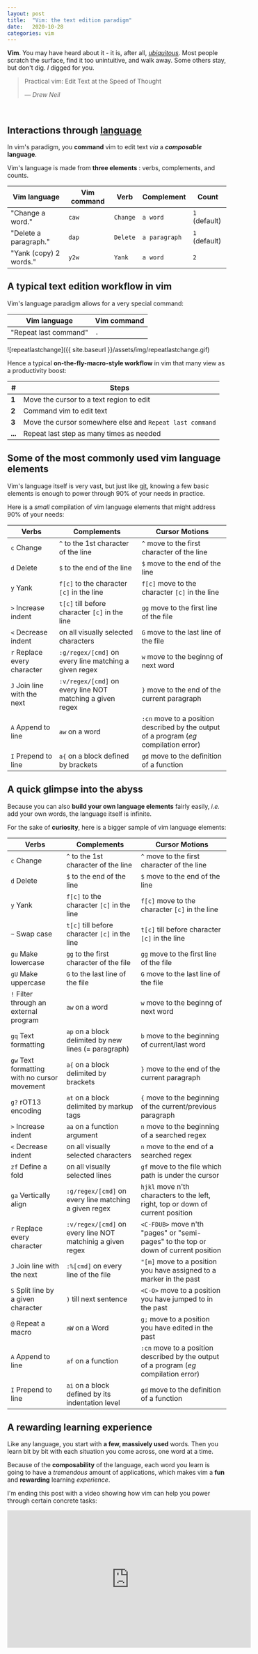 ```yaml
---
layout: post
title:  "Vim: the text edition paradigm"
date:   2020-10-28
categories: vim
---
```


**Vim**. You may have heard about it - it is, after all, [_ubiquitous_](https://www.vim.org/). Most people scratch the surface, find it too unintuitive, and walk away. Some others stay, but don't dig. _I_ digged for you.

> Practical vim: Edit Text at the Speed of Thought
>
> &mdash; <cite>Drew Neil</cite>

&nbsp;

## Interactions through <u>language</u>

In vim's paradigm, you **command** vim to edit text _via_ a **_composable_ language**.

Vim's language is made from **three elements** : verbs, complements, and counts.

| Vim language           | Vim command | Verb          | Complement    | Count         |
| -------------          | ----------- | ------------- | ------------- | -----------   |
| "Change a word."       | `caw`       | `Change`      | `a word`      | `1` (default) |
| "Delete a paragraph."  | `dap`       | `Delete`      | `a paragraph` | `1` (default) |
| "Yank (copy) 2 words." | `y2w`       | `Yank`        | `a word`      | `2`           |

## A typical text edition workflow in vim

Vim's language paradigm allows for a very special command:

| Vim  language         | Vim command |
| --                    | --          |
| "Repeat last command" | `.`         |

![repeatlastchange]({{ site.baseurl }}/assets/img/repeatlastchange.gif)

Hence a typical **on-the-fly-macro-style workflow** in vim that many view as a productivity boost:

| #       | Steps                                                    |
| --      | --------                                                 |
| **1**   | Move the cursor to a text region to edit                 |
| **2**   | Command vim to edit text                                 |
| **3**   | Move the cursor somewhere else and `Repeat last command` |
| **...** | Repeat last step as many times as needed                 |

## Some of the most commonly used vim language elements

Vim's language itself is very vast, but just like [git](https://git-scm.com/), knowing a few basic elements is enough to power through 90% of your needs in practice.

Here is a _small_ compilation of vim language elements that might address 90% of your needs:

| Verbs                       | Complements                                               | Cursor Motions                                                                         |
| -------                     | -----                                                     | ----                                                                                   |
| `c` Change                  | `^` to the 1st character of the line                      | `^` move to the first character of the line                                            |
| `d` Delete                  | `$` to the end of the line                                | `$` move to the end of the line                                                        |
| `y` Yank                    | `f[c]` to the character `[c]` in the line                 | `f[c]` move to the character `[c]` in the line                                         |
| `>` Increase indent         | `t[c]` till before character `[c]` in the line            | `gg` move to the first line of the file                                                |
| `<` Decrease indent         | on all visually selected characters                       | `G` move to the last line of the file                                                  |
| `r` Replace every character | `:g/regex/[cmd]` on every line matching a given regex     | `w` move to the beginng of next word                                                   |
| `J` Join line with the next | `:v/regex/[cmd]` on every line NOT matching a given regex | `}` move to the end of the current paragraph                                           |
| `A` Append to line          | `aw` on a word                                            | `:cn` move to a position described by the output of a program (_eg_ compilation error) |
| `I` Prepend to line         | `a{` on a block defined by brackets                       | `gd` move to the definition of a function                                              |


## A quick glimpse into the abyss

Because you can also **build your own language elements** fairly easily, _i.e._ add your own words, the language itself is infinite.

For the sake of **curiosity**, here is a bigger sample of vim language elements:

| Verbs                                        | Complements                                                | Cursor Motions                                                                         |
| -------                                      | -----                                                      | ----                                                                                   |
| `c` Change                                   | `^` to the 1st character of the line                       | `^` move to the first character of the line                                            |
| `d` Delete                                   | `$` to the end of the line                                 | `$` move to the end of the line                                                        |
| `y` Yank                                     | `f[c]` to the character `[c]` in the line                  | `f[c]` move to the character `[c]` in the line                                         |
| `~` Swap case                                | `t[c]` till before character `[c]` in the line             | `t[c]` till before character `[c]` in the line                                         |
| `gu` Make lowercase                          | `gg` to the first character of the file                    | `gg` move to the first line of the file                                                |
| `gU` Make uppercase                          | `G` to the last line of the file                           | `G` move to the last line of the file                                                  |
| `!` Filter through an external program       | `aw` on a word                                             | `w` move to the beginng of next word                                                   |
| `gq` Text formatting                         | `ap` on a block delimited by new lines (= paragraph)       | `b` move to the beginning of current/last word                                         |
| `gw` Text formatting with no cursor movement | `a{` on a block delimited by brackets                      | `}` move to the end of the current paragraph                                           |
| `g?` rOT13 encoding                          | `at` on a block delimited by markup tags                   | `{` move to the beginning of the current/previous paragraph                            |
| `>` Increase indent                          | `aa` on a function argument                                | `n` move to the beginning of a searched regex                                          |
| `<` Decrease indent                          | on all visually selected characters                        | `n` move to the end of a searched regex                                                |
| `zf` Define a fold                           | on all visually selected lines                             | `gf` move to the file which path is under the cursor                                   |
| `ga` Vertically align                        | `:g/regex/[cmd]` on every line matching a given regex      | `hjkl` move n'th characters to the left, right, top or down of current position        |
| `r` Replace every character                  | `:v/regex/[cmd]` on every line NOT matchinig a given regex | `<C-FDUB>` move n'th "pages" or "semi-pages" to the top or down of current position    |
| `J` Join line with the next                  | `:%[cmd]` on every line of the file                        | `"[m]` move to a position you have assigned to a marker in the past                    |
| `S` Split line by a given character          | `)` till next sentence                                     | `<C-O>` move to a position you have jumped to in the past                              |
| `@` Repeat a macro                           | `aW` on a Word                                             | `g;` move to a position you have edited in the past                                    |
| `A` Append to line                           | `af` on a function                                         | `:cn` move to a position described by the output of a program (_eg_ compilation error) |
| `I` Prepend to line                          | `ai` on a block defined by its indentation level           | `gd` move to the definition of a function                                              |

## A rewarding learning experience

Like any language, you start with **a few, massively used** words. Then you learn bit by bit with each situation you come across, one word at a time.

Because of the **composability** of the language, each word you learn is going to have a _tremendous_ amount of applications, which makes vim a **fun** and **rewarding** learning _experience_.

I'm ending this post with a video showing how vim can help you power through certain concrete tasks:

<iframe width="560" height="315" src="https://www.youtube.com/embed/futay9NjOac" frameborder="0" allow="accelerometer; autoplay; clipboard-write; encrypted-media; gyroscope; picture-in-picture" allowfullscreen></iframe>

